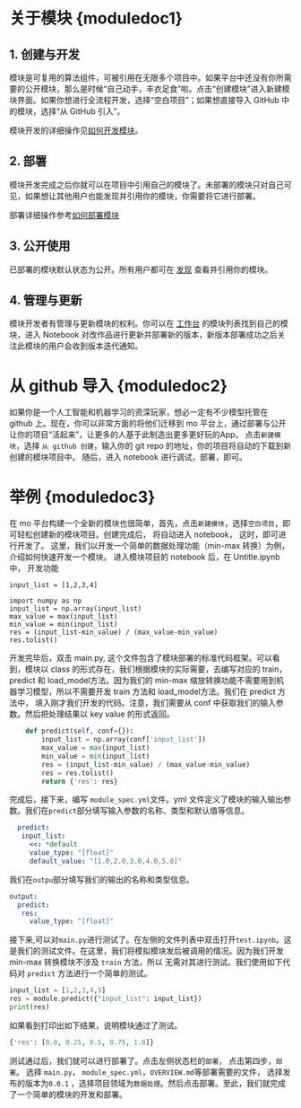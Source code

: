 # 关于模块 {moduledoc1}
## 1. 创建与开发
模块是可复用的算法组件，可被引用在无限多个项目中。如果平台中还没有你所需要的公开模块，那么是时候“自己动手，丰衣足食”啦。点击“创建模块”进入新建模块界面。如果你想进行全流程开发，选择“空白项目”；如果想直接导入 GitHub 中的模块，选择“从 GitHub 引入”。

模块开发的详细操作见[如何开发模块](如何开发模块)。
## 2. 部署
模块开发完成之后你就可以在项目中引用自己的模块了。未部署的模块只对自己可见，如果想让其他用户也能发现并引用你的模块，你需要将它进行部署。

部署详细操作参考[如何部署模块](如何部署模块)
## 3. 公开使用
已部署的模块默认状态为公开。所有用户都可在 [发现](http://www.momodel.cn:8899/#/explore?&type=hot&classification=all) 查看并引用你的模块。
## 4. 管理与更新
模块开发者有管理与更新模块的权利。你可以在 [工作台](http://www.momodel.cn:8899/#/workspace?tab=module) 的模块列表找到自己的模块，进入 Notebook 对改作品进行更新并部署新的版本，新版本部署成功之后关注此模块的用户会收到版本迭代通知。
# 从 github 导入 {moduledoc2}
如果你是一个人工智能和机器学习的资深玩家，想必一定有不少模型托管在 github 上。现在，你可以非常方面的将他们迁移到 mo 平台上，通过部署与公开让你的项目“活起来”，让更多的人基于此制造出更多更好玩的App。
点击`新建模块`，选择 `从 github 创建`，输入你的 git repo 的地址，你的项目将自动的下载到新创建的模块项目中。 随后，进入 notebook 进行调试，部署，即可。

# 举例 {moduledoc3}
在 mo 平台构建一个全新的模块也很简单，首先，点击`新建模块`，选择`空白项目`，即可轻松创建新的模块项目。创建完成后， 将自动进入 notebook， 这时，即可进行开发了。
这里，我们以开发一个简单的数据处理功能（min-max 转换）为例，介绍如何快速开发一个模块。
进入模块项目的 notebook 后，在 Untitle.ipynb 中，
开发功能
```
input_list = [1,2,3,4]

import numpy as np
input_list = np.array(input_list)
max_value = max(input_list)
min_value = min(input_list)
res = (input_list-min_value) / (max_value-min_value)
res.tolist()
```

开发完毕后，双击 main.py, 这个文件包含了模块部署的标准代码框架。可以看到，模块以 class 的形式存在，我们根据模块的实际需要，去编写对应的 train， predict 和  load_model方法。因为我们的 min-max 缩放转换功能不需要用到机器学习模型，所以不需要开发 train 方法和 load_model方法。我们在 predict 方法中， 填入刚才我们开发的代码。注意，我们需要从 conf 中获取我们的输入参数。然后把处理结果以 key value 的形式返回。
```python
    def predict(self, conf={}):
        input_list = np.array(conf['input_list'])
        max_value = max(input_list)
        min_value = min(input_list)
        res = (input_list-min_value) / (max_value-min_value)
        res = res.tolist()
        return {'res': res}
```


完成后，接下来，编写 `module_spec.yml`文件。yml 文件定义了模块的输入输出参数。我们在`predict`部分填写输入参数的名称、类型和默认值等信息。

```yaml
  predict:
   input_list:
     <<: *default
     value_type: "[float]"
     default_value: "[1.0,2.0,3.0,4.0,5.0]"
```

我们在`outpu`部分填写我们的输出的名称和类型信息。
```yaml
output:
  predict:
   res:
     value_type: "[float]"
```


接下来,可以对`main.py`进行测试了。在左侧的文件列表中双击打开`test.ipynb`。这是我们的测试文件。在这里，我们将模拟模块发后被调用的情况。因为我们开发min-max 转换模块不涉及 ```train``` 方法，所以
无需对其进行测试。我们使用如下代码对 ```predict``` 方法进行一个简单的测试。


```python
input_list = [1,2,3,4,5]
res = module.predict({"input_list": input_list})
print(res)
```

如果看到打印出如下结果，说明模块通过了测试。
```python
{'res': [0.0, 0.25, 0.5, 0.75, 1.0]}
```

测试通过后，我们就可以进行部署了。点击左侧状态栏的`部署`， 点击第四步，`部署`。
选择 `main.py`，
`module_spec.yml`，`OVERVIEW.md`等部署需要的文件， 选择发布的版本为`0.0.1` ，选择项目领域为`数据处理`。然后点击部署。至此，我们就完成了一个简单的模块的开发和部署。
